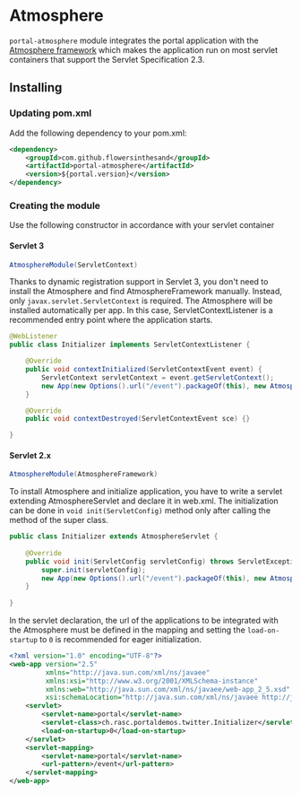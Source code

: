 # Atmosphere
`portal-atmosphere` module integrates the portal application with the [Atmosphere framework](https://github.com/atmosphere/atmosphere/) which makes the application run on most servlet containers that support the Servlet Specification 2.3.

## Installing
### Updating pom.xml
Add the following dependency to your pom.xml:
```xml
<dependency>
    <groupId>com.github.flowersinthesand</groupId>
    <artifactId>portal-atmosphere</artifactId>
    <version>${portal.version}</version>
</dependency>
```

### Creating the module
Use the following constructor in accordance with your servlet container

#### Servlet 3
```java
AtmosphereModule(ServletContext)
```
Thanks to dynamic registration support in Servlet 3, you don't need to install the Atmosphere and find AtmosphereFramework manually. Instead, only `javax.servlet.ServletContext` is required. The Atmosphere will be installed automatically per app. In this case, ServletContextListener is a recommended entry point where the application starts. 

```java
@WebListener
public class Initializer implements ServletContextListener {

    @Override
    public void contextInitialized(ServletContextEvent event) {
        ServletContext servletContext = event.getServletContext();
        new App(new Options().url("/event").packageOf(this), new AtmosphereModule(servletContext)).register();
    }

    @Override
    public void contextDestroyed(ServletContextEvent sce) {}

}
```

#### Servlet 2.x
```java
AtmosphereModule(AtmosphereFramework)
```

To install Atmosphere and initialize application, you have to write a servlet extending AtmosphereServlet and declare it in web.xml. The initialization can be done in `void init(ServletConfig)` method only after calling the method of the super class.

```java
public class Initializer extends AtmosphereServlet {
    
    @Override
    public void init(ServletConfig servletConfig) throws ServletException {
        super.init(servletConfig);
        new App(new Options().url("/event").packageOf(this), new AtmosphereModule(framework)).register();
    }
    
}

```

In the servlet declaration, the url of the applications to be integrated with the Atmosphere must be defined in the mapping and setting the `load-on-startup` to `0` is recommended for eager initialization.

```xml
<?xml version="1.0" encoding="UTF-8"?>
<web-app version="2.5" 
         xmlns="http://java.sun.com/xml/ns/javaee" 
         xmlns:xsi="http://www.w3.org/2001/XMLSchema-instance"
         xmlns:web="http://java.sun.com/xml/ns/javaee/web-app_2_5.xsd"
         xsi:schemaLocation="http://java.sun.com/xml/ns/javaee http://java.sun.com/xml/ns/javaee/web-app_2_5.xsd">
    <servlet>
        <servlet-name>portal</servlet-name>
        <servlet-class>ch.rasc.portaldemos.twitter.Initializer</servlet-class>
        <load-on-startup>0</load-on-startup>
    </servlet>
    <servlet-mapping>
        <servlet-name>portal</servlet-name>
        <url-pattern>/event</url-pattern>
    </servlet-mapping>
</web-app>
```